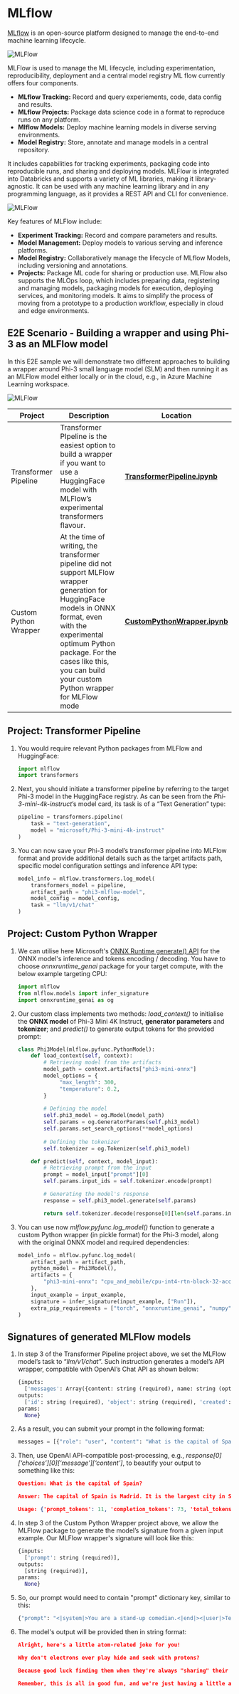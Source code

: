 
# MLflow

[MLflow](https://mlflow.org/) is an open-source platform designed to manage the end-to-end machine learning lifecycle.

![MLFlow](../../imgs/03/MLflow/MlFlowmlops.png)

MLFlow is used to manage the ML lifecycle, including experimentation, reproducibility, deployment and a central model registry ML flow currently offers four components. 

- **MLflow Tracking:** Record and query experiements, code, data config and results.
- **MLflow Projects:** Package data science code in a format to reproduce runs on any platform.
- **Mlflow Models:** Deploy machine learning models in diverse serving environments.
- **Model Registry:** Store, annotate and manage models in a central repository.

It includes capabilities for tracking experiments, packaging code into reproducible runs, and sharing and deploying models. MLFlow is integrated into Databricks and supports a variety of ML libraries, making it library-agnostic. It can be used with any machine learning library and in any programming language, as it provides a REST API and CLI for convenience.

![MLFlow](../../imgs/03/MLflow/MLflow2.png)

Key features of MLFlow include:

- **Experiment Tracking:** Record and compare parameters and results.
- **Model Management:** Deploy models to various serving and inference platforms.
- **Model Registry:** Collaboratively manage the lifecycle of MLflow Models, including versioning and annotations.
- **Projects:** Package ML code for sharing or production use.
MLFlow also supports the MLOps loop, which includes preparing data, registering and managing models, packaging models for execution, deploying services, and monitoring models. It aims to simplify the process of moving from a prototype to a production workflow, especially in cloud and edge environments.

## E2E Scenario - Building a wrapper and using Phi-3 as an MLFlow model

In this E2E sample we will demonstrate two different approaches to building a wrapper around Phi-3 small language model (SLM) and then running it as an MLFlow model either locally or in the cloud, e.g., in Azure Machine Learning workspace.

![MLFlow](../../imgs/03/MLflow/MlFlow1.png)

| Project | Description | Location |
| ------------ | ----------- | -------- |
| Transformer Pipeline | Transformer PIpeline is the easiest option to build a wrapper if you want to use a HuggingFace model with MLFlow’s experimental transformers flavour. | [**TransformerPipeline.ipynb**](E2E_Phi-3-MLflow_TransformerPipeline.ipynb) |
| Custom Python Wrapper | At the time of writing, the transformer pipeline did not support MLFlow wrapper generation for HuggingFace models in ONNX format, even with the experimental optimum Python package. For the cases like this, you can build your custom Python wrapper for MLFlow mode | [**CustomPythonWrapper.ipynb**](E2E_Phi-3-MLflow_CustomPythonWrapper.ipynb) |

## Project: Transformer Pipeline

1. You would require relevant Python packages from MLFlow and HuggingFace:

    ``` Python
    import mlflow
    import transformers
    ```

2. Next, you should initiate a transformer pipeline by referring to the target Phi-3 model in the HuggingFace registry. As can be seen from the _Phi-3-mini-4k-instruct_’s model card, its task is of a “Text Generation” type:

    ``` Python
    pipeline = transformers.pipeline(
        task = "text-generation",
        model = "microsoft/Phi-3-mini-4k-instruct"
    )
    ```

3. You can now save your Phi-3 model’s transformer pipeline into MLFlow format and provide additional details such as the target artifacts path, specific model configuration settings and inference API type:

    ``` Python
    model_info = mlflow.transformers.log_model(
        transformers_model = pipeline,
        artifact_path = "phi3-mlflow-model",
        model_config = model_config,
        task = "llm/v1/chat"
    )
    ```

## Project: Custom Python Wrapper

1. We can utilise here Microsoft's [ONNX Runtime generate() API](https://github.com/microsoft/onnxruntime-genai) for the ONNX model's inference and tokens encoding / decoding. You have to choose _onnxruntime_genai_ package for your target compute, with the below example targeting CPU:

    ``` Python
    import mlflow
    from mlflow.models import infer_signature
    import onnxruntime_genai as og
    ```

1. Our custom class implements two methods: _load_context()_ to initialise the **ONNX model** of Phi-3 Mini 4K Instruct, **generator parameters** and **tokenizer**; and _predict()_ to generate output tokens for the provided prompt:

    ``` Python
    class Phi3Model(mlflow.pyfunc.PythonModel):
        def load_context(self, context):
            # Retrieving model from the artifacts
            model_path = context.artifacts["phi3-mini-onnx"]
            model_options = {
                 "max_length": 300,
                 "temperature": 0.2,         
            }
        
            # Defining the model
            self.phi3_model = og.Model(model_path)
            self.params = og.GeneratorParams(self.phi3_model)
            self.params.set_search_options(**model_options)
            
            # Defining the tokenizer
            self.tokenizer = og.Tokenizer(self.phi3_model)
    
        def predict(self, context, model_input):
            # Retrieving prompt from the input
            prompt = model_input["prompt"][0]
            self.params.input_ids = self.tokenizer.encode(prompt)
    
            # Generating the model's response
            response = self.phi3_model.generate(self.params)
    
            return self.tokenizer.decode(response[0][len(self.params.input_ids):])
    ```

1. You can use now _mlflow.pyfunc.log_model()_ function to generate a custom Python wrapper (in pickle format) for the Phi-3 model, along with the original ONNX model and required dependencies:

    ``` Python
    model_info = mlflow.pyfunc.log_model(
        artifact_path = artifact_path,
        python_model = Phi3Model(),
        artifacts = {
            "phi3-mini-onnx": "cpu_and_mobile/cpu-int4-rtn-block-32-acc-level-4",
        },
        input_example = input_example,
        signature = infer_signature(input_example, ["Run"]),
        extra_pip_requirements = ["torch", "onnxruntime_genai", "numpy"],
    )
    ```

## Signatures of generated MLFlow models

1. In step 3 of the Transformer Pipeline project above, we set the MLFlow model’s task to “_llm/v1/chat_”. Such instruction generates a model’s API wrapper, compatible with OpenAI’s Chat API as shown below:

    ``` Python
    {inputs: 
      ['messages': Array({content: string (required), name: string (optional), role: string (required)}) (required), 'temperature': double (optional), 'max_tokens': long (optional), 'stop': Array(string) (optional), 'n': long (optional), 'stream': boolean (optional)],
    outputs: 
      ['id': string (required), 'object': string (required), 'created': long (required), 'model': string (required), 'choices': Array({finish_reason: string (required), index: long (required), message: {content: string (required), name: string (optional), role: string (required)} (required)}) (required), 'usage': {completion_tokens: long (required), prompt_tokens: long (required), total_tokens: long (required)} (required)],
    params: 
      None}
    ```

1. As a result, you can submit your prompt in the following format:

    ``` Python
    messages = [{"role": "user", "content": "What is the capital of Spain?"}]
    ```

1. Then, use OpenAI API-compatible post-processing, e.g., _response[0][‘choices’][0][‘message’][‘content’]_, to beautify your output to something like this:

    ``` JSON
    Question: What is the capital of Spain?
    
    Answer: The capital of Spain is Madrid. It is the largest city in Spain and serves as the political, economic, and cultural center of the country. Madrid is located in the center of the Iberian Peninsula and is known for its rich history, art, and architecture, including the Royal Palace, the Prado Museum, and the Plaza Mayor.
    
    Usage: {'prompt_tokens': 11, 'completion_tokens': 73, 'total_tokens': 84}
    ```

1. In step 3 of the Custom Python Wrapper project above, we allow the MLFlow package to generate the model’s signature from a given input example. Our MLFlow wrapper's signature will look like this:

    ``` Python
    {inputs: 
      ['prompt': string (required)],
    outputs: 
      [string (required)],
    params: 
      None}
    ```

1. So, our prompt would need to contain "prompt" dictionary key, similar to this:

    ``` Python
    {"prompt": "<|system|>You are a stand-up comedian.<|end|><|user|>Tell me a joke about atom<|end|><|assistant|>",}
    ```

1. The model's output will be provided then in string format:

    ``` JSON
    Alright, here's a little atom-related joke for you!
    
    Why don't electrons ever play hide and seek with protons?
    
    Because good luck finding them when they're always "sharing" their electrons!
    
    Remember, this is all in good fun, and we're just having a little atomic-level humor!
    ```
